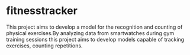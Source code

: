 # fitnesstracker
This project aims to develop a model for the recognition and counting of physical exercises.By analyzing data from smartwatches during gym training sessions this project aims to develop models capable of tracking exercises, counting repetitions.
